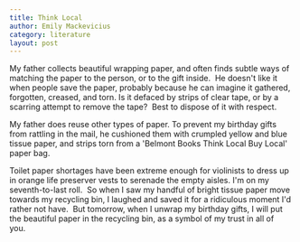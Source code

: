 ```yaml
---
title: Think Local
author: Emily Mackevicius
category: literature
layout: post
---
```


My father collects beautiful wrapping paper, and often finds subtle ways of matching the paper to the person, or to the gift inside.  He doesn't like it when people save the paper, probably because he can imagine it gathered, forgotten, creased, and torn. Is it defaced by strips of clear tape, or by a scarring attempt to remove the tape?  Best to dispose of it with respect. 

My father does reuse other types of paper. To prevent my birthday gifts from rattling in the mail, he cushioned them with crumpled yellow and blue tissue paper, and strips torn from a 'Belmont Books Think Local Buy Local' paper bag. 

Toilet paper shortages have been extreme enough for violinists to dress up in orange life preserver vests to serenade the empty aisles. I'm on my seventh-to-last roll.  So when I saw my handful of bright tissue paper move towards my recycling bin, I laughed and saved it for a ridiculous moment I'd rather not have.  But tomorrow, when I unwrap my birthday gifts, I will put the beautiful paper in the recycling bin, as a symbol of my trust in all of you. 

